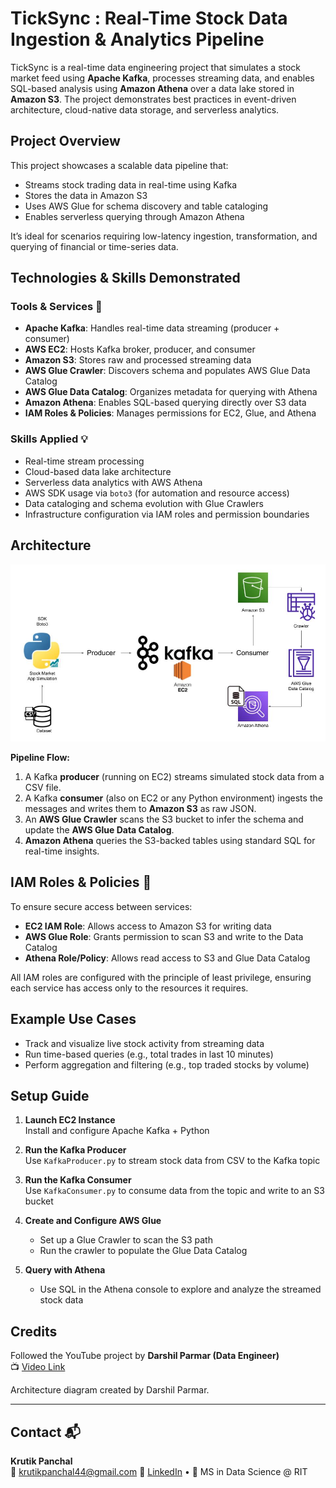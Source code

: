 # TickSync : Real-Time Stock Data Ingestion & Analytics Pipeline

TickSync is a real-time data engineering project that simulates a stock market feed using **Apache Kafka**, processes streaming data, and enables SQL-based analysis using **Amazon Athena** over a data lake stored in **Amazon S3**. The project demonstrates best practices in event-driven architecture, cloud-native data storage, and serverless analytics.

## Project Overview

This project showcases a scalable data pipeline that:
- Streams stock trading data in real-time using Kafka
- Stores the data in Amazon S3
- Uses AWS Glue for schema discovery and table cataloging
- Enables serverless querying through Amazon Athena

It’s ideal for scenarios requiring low-latency ingestion, transformation, and querying of financial or time-series data.

## Technologies & Skills Demonstrated

### Tools & Services 🔧
- **Apache Kafka**: Handles real-time data streaming (producer + consumer)
- **AWS EC2**: Hosts Kafka broker, producer, and consumer
- **Amazon S3**: Stores raw and processed streaming data
- **AWS Glue Crawler**: Discovers schema and populates AWS Glue Data Catalog
- **AWS Glue Data Catalog**: Organizes metadata for querying with Athena
- **Amazon Athena**: Enables SQL-based querying directly over S3 data
- **IAM Roles & Policies**: Manages permissions for EC2, Glue, and Athena

### Skills Applied 💡 
- Real-time stream processing
- Cloud-based data lake architecture
- Serverless data analytics with AWS Athena
- AWS SDK usage via `boto3` (for automation and resource access)
- Data cataloging and schema evolution with Glue Crawlers
- Infrastructure configuration via IAM roles and permission boundaries

## Architecture

![Architecture](./Architecture.jpg)

**Pipeline Flow:**
1. A Kafka **producer** (running on EC2) streams simulated stock data from a CSV file.
2. A Kafka **consumer** (also on EC2 or any Python environment) ingests the messages and writes them to **Amazon S3** as raw JSON.
3. An **AWS Glue Crawler** scans the S3 bucket to infer the schema and update the **AWS Glue Data Catalog**.
4. **Amazon Athena** queries the S3-backed tables using standard SQL for real-time insights.

## IAM Roles & Policies 🔐

To ensure secure access between services:

- **EC2 IAM Role**: Allows access to Amazon S3 for writing data
- **AWS Glue Role**: Grants permission to scan S3 and write to the Data Catalog
- **Athena Role/Policy**: Allows read access to S3 and Glue Data Catalog

All IAM roles are configured with the principle of least privilege, ensuring each service has access only to the resources it requires.

## Example Use Cases

- Track and visualize live stock activity from streaming data
- Run time-based queries (e.g., total trades in last 10 minutes)
- Perform aggregation and filtering (e.g., top traded stocks by volume)

## Setup Guide

1. **Launch EC2 Instance**  
   Install and configure Apache Kafka + Python

2. **Run the Kafka Producer**  
   Use `KafkaProducer.py` to stream stock data from CSV to the Kafka topic

3. **Run the Kafka Consumer**  
   Use `KafkaConsumer.py` to consume data from the topic and write to an S3 bucket

4. **Create and Configure AWS Glue**  
   - Set up a Glue Crawler to scan the S3 path
   - Run the crawler to populate the Glue Data Catalog

5. **Query with Athena**  
   - Use SQL in the Athena console to explore and analyze the streamed stock data

## Credits

Followed the YouTube project by **Darshil Parmar (Data Engineer)**  
📺 [Video Link](https://www.youtube.com/embed/KerNf0NANMo)

Architecture diagram created by Darshil Parmar.

---

## Contact 📬 

**Krutik Panchal**  
📧 krutikpanchal44@gmail.com 
🔗 [LinkedIn]((https://www.linkedin.com/in/krutik-panchal4/)) • 🧠 MS in Data Science @ RIT




